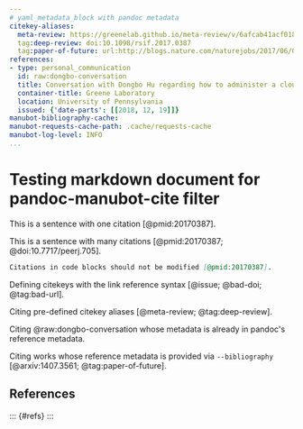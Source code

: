 ```yaml
---
# yaml_metadata_block with pandoc metadata
citekey-aliases:
  meta-review: https://greenelab.github.io/meta-review/v/6afcab41acf01822f8af8760184cd3cb2d67ab5f/
  tag:deep-review: doi:10.1098/rsif.2017.0387
  tag:paper-of-future: url:http://blogs.nature.com/naturejobs/2017/06/01/techblog-c-titus-brown-predicting-the-paper-of-the-future
references:
- type: personal_communication
  id: raw:dongbo-conversation
  title: Conversation with Dongbo Hu regarding how to administer a cloud server
  container-title: Greene Laboratory
  location: University of Pennsylvania
  issued: {'date-parts': [[2018, 12, 19]]}
manubot-bibliography-cache:
manubot-requests-cache-path: .cache/requests-cache
manubot-log-level: INFO
...
```


# Testing markdown document for pandoc-manubot-cite filter

This is a sentence with one citation [@pmid:20170387].

This is a sentence with many citations [@pmid:20170387; @doi:10.7717/peerj.705].

```markdown
Citations in code blocks should not be modified [@pmid:20170387].
```

Defining citekeys with the link reference syntax [@issue; @bad-doi; @tag:bad-url].

[@issue]: url:https://github.com/manubot/manubot/pull/189
[@bad-doi]: doi:10.1016/S0022-2836(05)80360-2

[@tag:bad-url]: url:https://openreview.net/forum?id=HkwoSDPgg

Citing pre-defined citekey aliases [@meta-review; @tag:deep-review].

Citing @raw:dongbo-conversation whose metadata is already in pandoc's reference metadata.

Citing works whose reference metadata is provided via `--bibliography` [@arxiv:1407.3561; @tag:paper-of-future].

## References

::: {#refs}
:::
